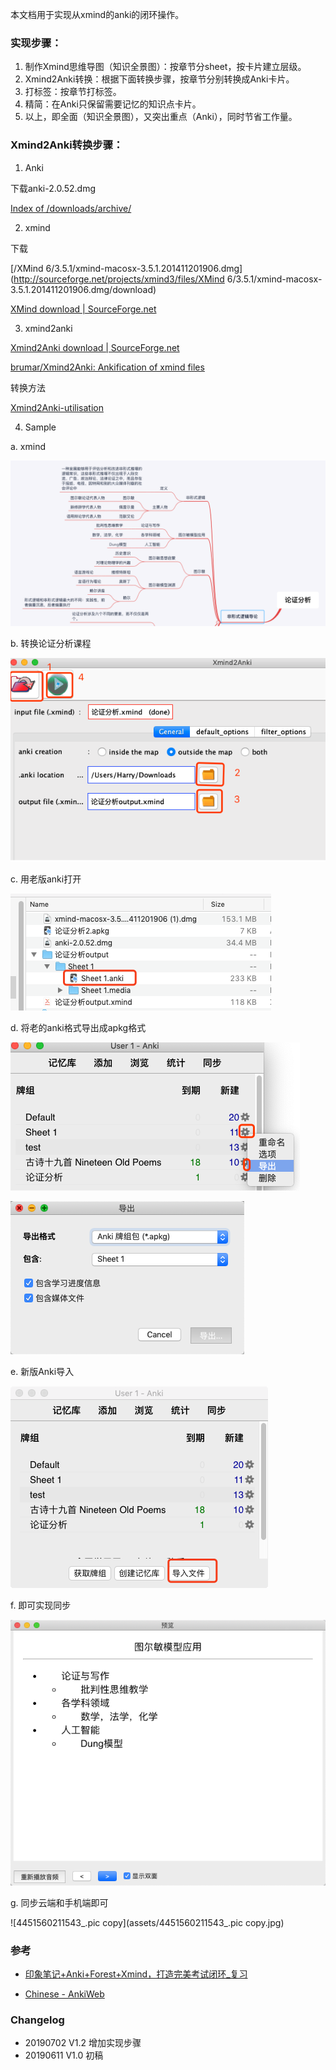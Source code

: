 本文档用于实现从xmind的anki的闭环操作。

### 实现步骤：

1. 制作Xmind思维导图（知识全景图）：按章节分sheet，按卡片建立层级。
2. Xmind2Anki转换：根据下面转换步骤，按章节分别转换成Anki卡片。
3. 打标签：按章节打标签。
4. 精简：在Anki只保留需要记忆的知识点卡片。
5. 以上，即全面（知识全景图），又突出重点（Anki），同时节省工作量。



### Xmind2Anki转换步骤：

1. Anki

下载anki-2.0.52.dmg

[Index of /downloads/archive/](https://apps.ankiweb.net/downloads/archive/)



2. xmind

下载

 [/XMind 6/3.5.1/xmind-macosx-3.5.1.201411201906.dmg](http://sourceforge.net/projects/xmind3/files/XMind 6/3.5.1/xmind-macosx-3.5.1.201411201906.dmg/download)

[XMind download | SourceForge.net](https://sourceforge.net/projects/xmind3/)



3.  xmind2anki

[Xmind2Anki download | SourceForge.net](https://sourceforge.net/projects/xmind2anki/)

[brumar/Xmind2Anki: Ankification of xmind files](https://github.com/brumar/Xmind2Anki)

转换方法

[Xmind2Anki-utilisation](http://cognitive-projects.com/Xmind2Anki/en_utilisation.html)



4. Sample



a. xmind

![image-20190611115438797](assets/image-20190611115438797.png)



b. 转换论证分析课程

![image-20190611115358345](assets/image-20190611115358345.png)

c. 用老版anki打开

![image-20190611115544435](assets/image-20190611115544435.png)

d. 将老的anki格式导出成apkg格式



![image-20190611115639637](assets/image-20190611115639637.png)

![image-20190611115659294](assets/image-20190611115659294.png)

e. 新版Anki导入

![image-20190611115800052](assets/image-20190611115800052.png)

f. 即可实现同步

![image-20190611120036510](assets/image-20190611120036510.png)

g. 同步云端和手机端即可

![4451560211543_.pic copy](assets/4451560211543_.pic copy.jpg)

### 参考

- [印象笔记+Anki+Forest+Xmind，打造完美考试闭环_复习](http://www.sohu.com/a/313339245_212759)

- [Chinese - AnkiWeb](https://ankiweb.net/shared/decks/chinese)



### Changelog

- 20190702 V1.2 增加实现步骤
- 20190611 V1.0 初稿
